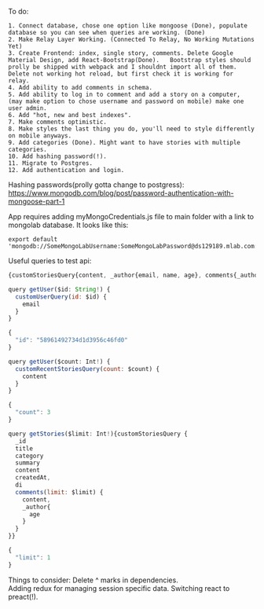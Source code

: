To do:

```text
1. Connect database, chose one option like mongoose (Done), populate database so you can see when queries are working. (Done)  
2. Make Relay Layer Working. (Connected To Relay, No Working Mutations Yet)  
3. Create Frontend: index, single story, comments. Delete Google Material Design, add React-Bootstrap(Done).   Bootstrap styles should prolly be shipped with webpack and I shouldnt import all of them.  Delete not working hot reload, but first check it is working for relay.  
4. Add ability to add comments in schema.  
5. Add ability to log in to comment and add a story on a computer, (may make option to chose username and password on mobile) make one user admin.  
6. Add "hot, new and best indexes".  
7. Make comments optimistic.  
8. Make styles the last thing you do, you'll need to style differently on mobile anyways.  
9. Add categories (Done). Might want to have stories with multiple categories.  
10. Add hashing password(!).  
11. Migrate to Postgres.
12. Add authentication and login.
```

Hashing passwords(prolly gotta change to postgress):  
https://www.mongodb.com/blog/post/password-authentication-with-mongoose-part-1  

App requires adding myMongoCredentials.js file to main folder with a link to mongolab database. It looks like this:

```text
export default 'mongodb://SomeMongoLabUsername:SomeMongoLabPassword@ds129189.mlab.com:29189/stories';  
```

Useful queries to test api:  

```javascript
{customStoriesQuery{content, _author{email, name, age}, comments{_author{email}, content}, createdAt}}  
```

```javascript
query getUser($id: String!) {
  customUserQuery(id: $id) {
    email
  }
}

{
  "id": "58961492734d1d3956c46fd0"
}
```
```javascript
query getUser($count: Int!) {
  customRecentStoriesQuery(count: $count) {
    content
  }
}

{
  "count": 3
}

```

```javascript
query getStories($limit: Int!){customStoriesQuery {
  _id
  title
  category
  summary
  content
  createdAt,
  di
  comments(limit: $limit) {
    content,
    _author{
      age
    }
  }
}}

{
  "limit": 1
}
```
Things to consider:
Delete ^ marks in dependencies.  
Adding redux for managing session specific data. Switching react to preact(!).  
